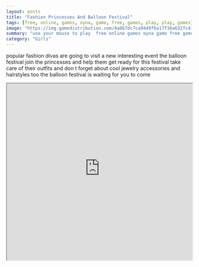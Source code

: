 ```yaml
---
layout: posts
title: "Fashion Princesses And Balloon Festival"
tags: [free, online, games, oyna, game, free, games, play, play, games]
image: "https://img.gamedistribution.com/4a867dc7ca0449fba17f16a632fc41a0.jpg"
summary: "use your mouse to play  free online games oyna game free games play play games"
category: "Girls"
---
```


popular fashion divas are going to visit a new interesting event the balloon festival join the princesses and help them get ready for this festival take care of their outfits and don t forget about cool jewelry accessories and hairstyles too the balloon festival is waiting for you to come

<iframe width="100%" height="480px;" src="https://html5.gamedistribution.com/4a867dc7ca0449fba17f16a632fc41a0/"></iframe>